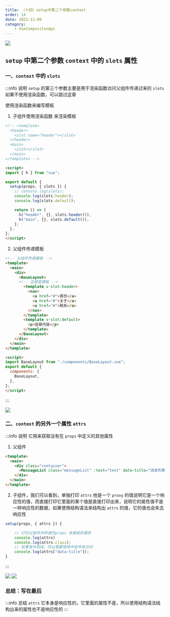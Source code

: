 ```yaml
---
title: （十四）setup中第二个参数context
order: 14
date: 2022-11-09
category:
    - VueCompositonApi
---
```


![](https://image.zswei.xyz/img/202211121817662.webp)

## `setup` 中第二个参数 `context` 中的 `slots` 属性
### 一、`context` 中的 `slots`
:::info 说明
`setup` 的第三个参数主要是用于渲染函数访问父组件传递过来的 `slots` 如果不使用渲染函数，可以跳过这章


使用渲染函数来编写模板
1. 子组件使用渲染函数 来渲染模板
```html
<!-- <template>
  <header>
    <slot name="header"></slot>
  </header>
  <main>
    <slot></slot>
  </main>
</template> -->

<script>
import { h } from "vue";

export default {
  setup(props, { slots }) {
    // console.log(slots);
    console.log(slots.header);
    console.log(slots.default);

    return () => [
      h("header", {}, slots.header()),
      h("main", {}, slots.default()),
    ];
  },
};
</script>
```

2. 父组件传递模板
```html
<!-- 父组件传递模板 -->
<template>
  <main>
    <div>
      <BaseLayout>
      <!-- 这里是模板 -->
        <template v-slot:header>
          <nav>
            <a href="#">首页</a>
            <a href="#">关于</a>
            <a href="#">联系</a>
          </nav>
        </template>
        <template v-slot:default>
          <p>这是内容</p>
        </template>
      </BaseLayout>
    </div>
  </main>
</template>

<script>
import BaseLayout from "./components/BaseLayout.vue";
export default {
  components: {
    BaseLayout,
  },
};
</script>
```
:::

![](https://image.zswei.xyz/img/202211091527444.png)


### 二、`context` 的另外一个属性 `attrs`
:::info 说明
它用来获取没有在  `props` 中定义的其他属性

1. 父组件
```html 
<template>
  <main>
    <div class="container">
      <MessageList class="messageList" :test="test" data-title="消息列表" />
    </div>
  </main>
</template>
```

2. 子组件，我们可以看到，单独打印 `attrs` 他是一个 `proxy` 的值说明它是一个响应性的值，而直接打印它里面的某个值是直接打印出来，说明它的属性值不是一样响应性的数据，如果使用结构语法来结构出 `attrs` 的值，它的值也会失去响应性
```js
setup(props, { attrs }) {

    // 打印父组件冲传递的props 未接收的属性
    console.log(attrs)
    console.log(attrs.class);
    // 如果有中划线，所以需要使用中括号来访问
    console.log(attrs["data-title"]);
}
```
:::

![](https://image.zswei.xyz/img/202211091538520.png)
![](https://image.zswei.xyz/img/202211091538242.png)


### 总结：写在最后
:::info 总结
`attrs` 它本身是响应性的，它里面的属性不是，所以使用结构语法结构出来的属性也不是响应性的
:::